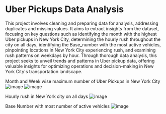 # Uber Pickups Data Analysis
This project involves cleaning and preparing data for analysis, addressing duplicates and missing values. It aims to extract insights from the dataset, focusing on key questions such as identifying the month with the highest Uber pickups in New York City, determining the hourly rush throughout the city on all days, identifying the Base_number with the most active vehicles, pinpointing locations in New York City experiencing rush, and examining rush patterns on weekdays by hour. Through thorough data analysis, this project seeks to unveil trends and patterns in Uber pickup data, offering valuable insights for optimizing operations and decision-making in New York City's transportation landscape.

Month and Week wise maximum number of Uber Pickups in New York City
![image](https://github.com/306Shubham/Uber-Data-Analysis-Project/assets/86708136/362018ea-d1c6-4850-a6f0-0467c6003f31)
![image](https://github.com/306Shubham/Uber-Data-Analysis-Project/assets/86708136/041ea49e-84e0-4ba5-ab9b-625f2ad95278)

Hourly rush in New York city on all days
![image](https://github.com/306Shubham/Uber-Data-Analysis-Project/assets/86708136/81f98d29-7158-4f07-9efe-8be6ab9c596b)

Base Number with most number of active vehicles
![image](https://github.com/306Shubham/Uber-Data-Analysis-Project/assets/86708136/487ac458-567b-4e28-8d5a-dcdd33073f9f)

